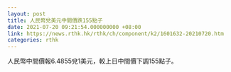 ```yaml
---
layout: post
title: 人民幣兌美元中間價跌155點子
date: 2021-07-20 09:21:54.000000000 +08:00
link: https://news.rthk.hk/rthk/ch/component/k2/1601632-20210720.htm
categories: rthk
---
```


人民幣中間價報6.4855兌1美元，較上日中間價下調155點子。
